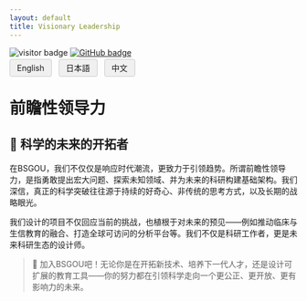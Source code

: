 ```yaml
---
layout: default
title: Visionary Leadership
---
```


<!-- Info Row: Visitor count + GitHub profile -->
<div style="margin-top: 10px; margin-bottom: 8px;">
  <img src="https://visitor-badge.laobi.icu/badge?page_id=labonom.github.io/sources/Visionary_Leadership_CH.html" alt="visitor badge"/>
  <a href="https://github.com/LabOnoM">
    <img src="https://img.shields.io/badge/GitHub-Profile-black?logo=github" alt="GitHub badge"/>
  </a>
</div>

<!-- Language Switch Row -->
<div>
  <a href="/sources/Visionary_Leadership.html" style="padding: 6px 12px; border: 1px solid #ccc; background-color: #f0f0f0; text-decoration: none; border-radius: 4px; margin-right: 8px;">English</a>
  <a href="/sources/Visionary_Leadership_JP.html" style="padding: 6px 12px; border: 1px solid #ccc; background-color: #f0f0f0; text-decoration: none; border-radius: 4px; margin-right: 8px;">日本語</a>
  <a href="/sources/Visionary_Leadership_CH.html" style="padding: 6px 12px; border: 1px solid #ccc; background-color: #f0f0f0; text-decoration: none; border-radius: 4px;">中文</a>
</div>

# 前瞻性领导力

## 🌟 科学的未来的开拓者

在BSGOU，我们不仅仅是响应时代潮流，更致力于引领趋势。所谓前瞻性领导力，是指勇敢提出宏大问题、探索未知领域、并为未来的科研构建基础架构。我们深信，真正的科学突破往往源于持续的好奇心、非传统的思考方式，以及长期的战略眼光。

我们设计的项目不仅回应当前的挑战，也植根于对未来的预见——例如推动临床与生信教育的融合、打造全球可访问的分析平台等。我们不仅是科研工作者，更是未来科研生态的设计师。

> 🧭 加入BSGOU吧！无论你是在开拓新技术、培养下一代人才，还是设计可扩展的教育工具——你的努力都在引领科学走向一个更公正、更开放、更有影响力的未来。
